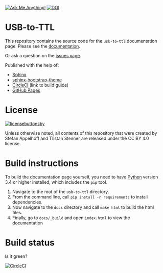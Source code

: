 [![Ask Me Anything!](https://img.shields.io/badge/Ask%20me-anything-1abc9c.svg)](https://github.com/sappelhoff/usb-to-ttl/issues/new)
[![DOI](https://zenodo.org/badge/DOI/10.5281/zenodo.3838692.svg)](https://doi.org/10.5281/zenodo.3838692)

# USB-to-TTL

This repository contains the source code for the `usb-to-ttl` documentation
page. Please see the [documentation](https://stefanappelhoff.com/usb-to-ttl/).

Or ask a question on the [issues page](https://github.com/sappelhoff/usb-to-ttl/issues/new).

Published with the help of:

 - [Sphinx](https://www.sphinx-doc.org/en/master/)
 - [sphinx-bootstrap-theme](https://github.com/ryan-roemer/sphinx-bootstrap-theme)
 - [CircleCI](https://circleci.com/blog/deploying-documentation-to-github-pages-with-continuous-integration/) (link to build guide)
 - [GitHub Pages](https://pages.github.com/)

# License

[![licensebuttonsby](https://licensebuttons.net/l/by/3.0/88x31.png)](https://creativecommons.org/licenses/by/4.0)

Unless otherwise noted, all contents of this repository that were created by Stefan Appelhoff and Tristan Stenner are released under the CC BY 4.0 license.

# Build instructions

To build the documentation page yourself, you need to have
[Python](https://www.python.org/) version 3.4 or higher installed, which
includes the `pip` tool.

1. Navigate to the root of the `usb-to-ttl` directory.
1. From the command line, call `pip install -r requirements` to install
   dependencies.
1. Now navigate to the `docs` directory and call `make html` to build the html
   files.
1. Finally, go to `docs/_build` and open `index.html` to view the documentation

# Build status

Is it green?

[![CircleCI](https://circleci.com/gh/sappelhoff/usb-to-ttl.svg?style=shield)](https://circleci.com/gh/sappelhoff/usb-to-ttl)
